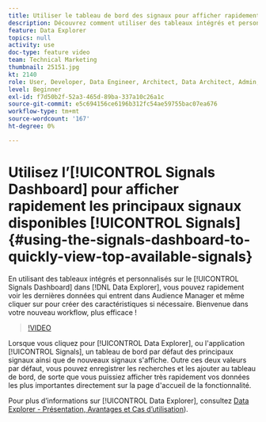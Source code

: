 ```yaml
---
title: Utiliser le tableau de bord des signaux pour afficher rapidement les principaux signaux disponibles
description: Découvrez comment utiliser des tableaux intégrés et personnalisés dans le tableau de bord des signaux de Data Explorer. Vous pouvez rapidement voir les dernières données qui entrent dans Audience Manager et même cliquer sur pour créer des caractéristiques selon vos besoins. Bienvenue dans votre nouveau workflow, plus efficace !
feature: Data Explorer
topics: null
activity: use
doc-type: feature video
team: Technical Marketing
thumbnail: 25151.jpg
kt: 2140
role: User, Developer, Data Engineer, Architect, Data Architect, Admin, Leader
level: Beginner
exl-id: f7d50b2f-52a3-465d-89ba-337a10c26a1c
source-git-commit: e5c694156ce6196b312fc54ae59755bac07ea676
workflow-type: tm+mt
source-wordcount: '167'
ht-degree: 0%

---
```


# Utilisez l’[!UICONTROL Signals Dashboard] pour afficher rapidement les principaux signaux disponibles [!UICONTROL Signals] {#using-the-signals-dashboard-to-quickly-view-top-available-signals}

En utilisant des tableaux intégrés et personnalisés sur le [!UICONTROL Signals Dashboard] dans [!DNL Data Explorer], vous pouvez rapidement voir les dernières données qui entrent dans Audience Manager et même cliquer sur pour créer des caractéristiques si nécessaire. Bienvenue dans votre nouveau workflow, plus efficace !

>[!VIDEO](https://video.tv.adobe.com/v/327521/?quality=12&captions=fre_fr)

Lorsque vous cliquez pour [!UICONTROL Data Explorer], ou l&#39;application [!UICONTROL Signals], un tableau de bord par défaut des principaux signaux ainsi que de nouveaux signaux s&#39;affiche. Outre ces deux valeurs par défaut, vous pouvez enregistrer les recherches et les ajouter au tableau de bord, de sorte que vous puissiez afficher très rapidement vos données les plus importantes directement sur la page d&#39;accueil de la fonctionnalité.

Pour plus d’informations sur [!UICONTROL Data Explorer], consultez [Data Explorer - Présentation, Avantages et Cas d’utilisation](https://experienceleague.adobe.com/docs/audience-manager/user-guide/features/data-explorer/data-explorer-overview.html?lang=fr)).
